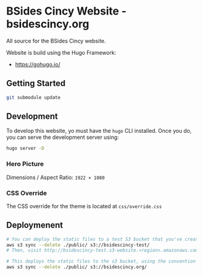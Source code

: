 # BSides Cincy Website - bsidescincy.org

All source for the BSides Cincy website.

Website is build using the Hugo Framework:
* https://gohugo.io/

## Getting Started

```bash
git submodule update
```

## Development

To develop this website, yo must have the `hugo` CLI installed. Once you do, you can serve the development server using:

```bash
hugo server -D
```

### Hero Picture

Dimensions / Aspect Ratio: `1922 × 1080`

### CSS Override

The CSS override for the theme is located at `css/override.css`

## Deploymenent

```bash
# You can deploy the static files to a test S3 bucket that you've created or been granted rights on:
aws s3 sync --delete ./public/ s3://bsidescincy-test/
# Then, visit http://bsidescincy-test.s3-website.<region>.amazonaws.com/ to test it in the wild

# This deploys the static files to the s3 bucket, using the convention common to AWS S3 web hosting:
aws s3 sync --delete ./public/ s3://bsidescincy.org/
```
